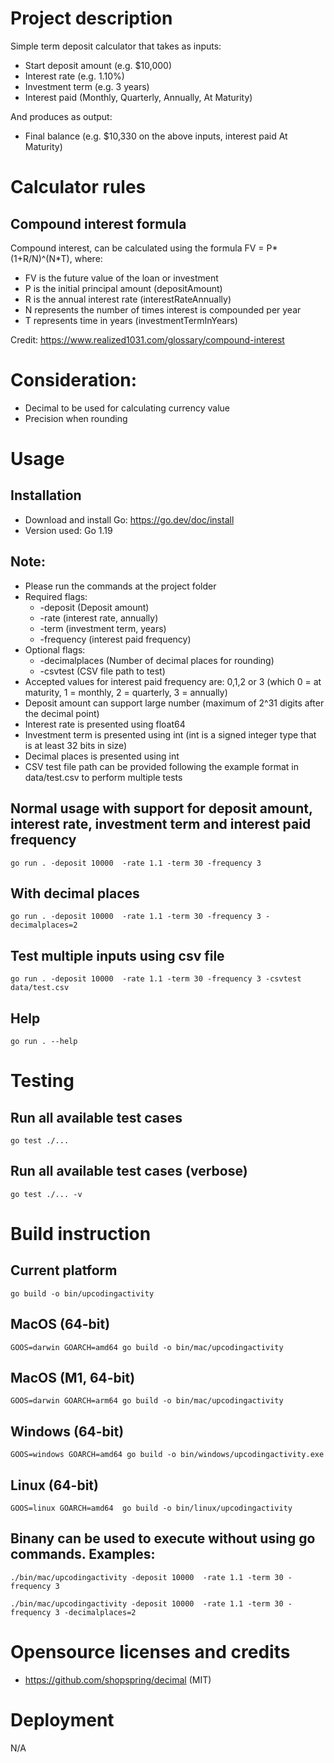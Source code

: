 
# Project description
Simple term deposit calculator that takes as inputs:
- Start deposit amount (e.g. $10,000)
- Interest rate (e.g. 1.10%)
- Investment term (e.g. 3 years)
- Interest paid (Monthly, Quarterly, Annually, At Maturity)

And produces as output:
- Final balance (e.g. $10,330 on the above inputs, interest paid At Maturity)

# Calculator rules

## Compound interest formula
Compound interest, can be calculated using the formula FV = P*(1+R/N)^(N*T), where:
- FV is the future value of the loan or investment
- P is the initial principal amount (depositAmount)
- R is the annual interest rate (interestRateAnnually)
- N represents the number of times interest is compounded per year
- T represents time in years (investmentTermInYears)

Credit: https://www.realized1031.com/glossary/compound-interest

# Consideration:
- Decimal to be used for calculating currency value
- Precision when rounding

# Usage

## Installation
- Download and install Go: https://go.dev/doc/install
- Version used: Go 1.19

## Note: 
- Please run the commands at the project folder
- Required flags:
    - -deposit (Deposit amount)
    - -rate (interest rate, annually)
    - -term (investment term, years)
    - -frequency (interest paid frequency)
- Optional flags: 
    - -decimalplaces (Number of decimal places for rounding)
    - -csvtest (CSV file path to test)
- Accepted values for interest paid frequency are: 0,1,2 or 3 (which 0 = at maturity, 1 = monthly, 2 = quarterly, 3 = annually)
- Deposit amount can support large number (maximum of 2^31 digits after the decimal point)
- Interest rate is presented using float64
- Investment term is presented using int (int is a signed integer type that is at least 32 bits in size)
- Decimal places is presented using int
- CSV test file path can be provided following the example format in data/test.csv to perform multiple tests

## Normal usage with support for deposit amount, interest rate, investment term and interest paid frequency
```
go run . -deposit 10000  -rate 1.1 -term 30 -frequency 3
```

## With decimal places
```
go run . -deposit 10000  -rate 1.1 -term 30 -frequency 3 -decimalplaces=2
```

## Test multiple inputs using csv file
```
go run . -deposit 10000  -rate 1.1 -term 30 -frequency 3 -csvtest data/test.csv
```

## Help
```
go run . --help
```

# Testing

## Run all available test cases
```
go test ./...
```

## Run all available test cases (verbose)
```
go test ./... -v
```

# Build instruction

## Current platform
```
go build -o bin/upcodingactivity
```

## MacOS (64-bit)
```
GOOS=darwin GOARCH=amd64 go build -o bin/mac/upcodingactivity
```

## MacOS (M1, 64-bit)
```
GOOS=darwin GOARCH=arm64 go build -o bin/mac/upcodingactivity
```

## Windows (64-bit)
```
GOOS=windows GOARCH=amd64 go build -o bin/windows/upcodingactivity.exe
```

## Linux (64-bit)
```
GOOS=linux GOARCH=amd64  go build -o bin/linux/upcodingactivity
```

## Binany can be used to execute without using go commands. Examples:
```
./bin/mac/upcodingactivity -deposit 10000  -rate 1.1 -term 30 -frequency 3
```
```
./bin/mac/upcodingactivity -deposit 10000  -rate 1.1 -term 30 -frequency 3 -decimalplaces=2
```

# Opensource licenses and credits
- https://github.com/shopspring/decimal (MIT)

# Deployment
N/A